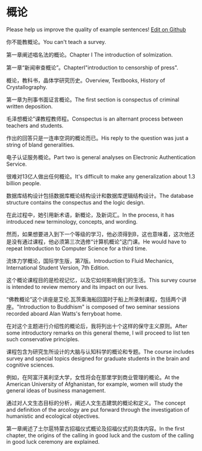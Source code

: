 # 概论

Please help us improve the quality of example sentences! [Edit on Github](https://github.com/jiyushe/jiyu-example-sentence-source/blob/main/chinese/gailun.md)

<p><span class="chinese">你不能教概论。</span><span class="english">You can't teach a survey.</span></p>

<p><span class="chinese">第一章阐述唱名法的概论。</span><span class="english">Chapter I The introduction of solmization.</span></p>

<p><span class="chinese">第一章“新闻审查概论”。</span><span class="english">ChapterⅠ"introduction to censorship of press".</span></p>

<p><span class="chinese">概论，教科书，晶体学研究历史。</span><span class="english">Overview, Textbooks, History of Crystallography.</span></p>

<p><span class="chinese">第一章为刑事书面证言概论。</span><span class="english">The first section is conspectus of criminal written deposition.</span></p>

<p><span class="chinese">毛泽想概论”课教程教师程。</span><span class="english">Conspectus is an alternant process between teachers and students.</span></p>

<p><span class="chinese">作出的回答只是一连串空洞的概论而已。</span><span class="english">His reply to the question was just a string of bland generalities.</span></p>

<p><span class="chinese">电子认证服务概论。</span><span class="english">Part two is general analyses on Electronic Authentication Service.</span></p>

<p><span class="chinese">很难对13亿人做出任何概论。</span><span class="english">It's difficult to make any generalization about 1.3 billion people.</span></p>

<p><span class="chinese">数据库结构设计包括数据库概论结构设计和数据库逻辑结构设计。</span><span class="english">The database structure contains the conspectus and the logic design.</span></p>

<p><span class="chinese">在此过程中，她引用新术语，新概论，及新词汇。</span><span class="english">In the process, it has introduced new terminology, concepts, and wording.</span></p>

<p><span class="chinese">然而，如果想要进入到下一个等级的学习，他必须得到B，这也意味着，这次他还是没有通过课程，他必须第三次选修“计算机概论"这门课。</span><span class="english">He would have to repeat Introduction to Computer Science for a third time.</span></p>

<p><span class="chinese">流体力学概论，国际学生版，第7版。</span><span class="english">Introduction to Fluid Mechanics, International Student Version, 7th Edition.</span></p>

<p><span class="chinese">这个概论课程目的是检视记忆，以及它如何影响我们的生活。</span><span class="english">This survey course is intended to review memory and its impact on our lives.</span></p>

<p><span class="chinese">“佛教概论”这个讲座是艾伦.瓦茨乘海船回国时于船上所录制课程，包括两个讲座。</span><span class="english">"Introduction to Buddhism" is composed of two seminar sessions recorded aboard Alan Watts's ferryboat home.</span></p>

<p><span class="chinese">在对这个主题进行介绍性的概论后，我将列出十个这样的保守主义原则。</span><span class="english">After some introductory remarks on this general theme, I will proceed to list ten such conservative principles.</span></p>

<p><span class="chinese">课程包含为研究生所设计的大脑与认知科学的概论和专题。</span><span class="english">The course includes survey and special topics designed for graduate students in the brain and cognitive sciences.</span></p>

<p><span class="chinese">例如，在阿富汗美利坚大学，女性将会在那里学到商业管理的概论。</span><span class="english">At the American University of  Afghanistan, for example, women will study the general ideas of business management.</span></p>

<p><span class="chinese">通过对人文生态目标的分析，阐述人文生态建筑的概论和定义。</span><span class="english">The concept and definition of the arcology are put forward through the investigation of humanistic and ecological objectives.</span></p>

<p><span class="chinese">第一章阐述了土尔扈特蒙古招福仪式概论及招福仪式的具体内容。</span><span class="english">In the first chapter, the origins of the calling in good luck and the custom of the calling in good luck ceremony are explained.</span></p>


